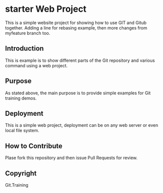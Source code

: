 # starter Web Project

This is a simple website project for 
showing how to use GIT and Gitub together.
Adding a line for rebasing example, then more
changes from myfeature branch too.

## Introduction

This is example is to show different parts
of the Git repository and various command
using a web project.

## Purpose

As stated above, the main purpose is to 
provide simple examples for Git training demos.

## Deployment

This is a simple web project, deployment
can be on any web server or even local file
system.

## How to Contribute

Plase fork this repository and then issue
Pull Requests for review.
## Copyright

Git.Training

